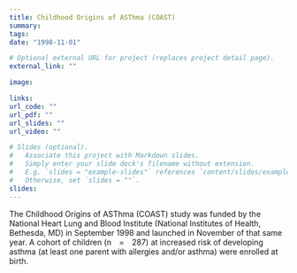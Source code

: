 ```yaml
---
title: Childhood Origins of ASThma (COAST)
summary: 
tags:
date: "1998-11-01"

# Optional external URL for project (replaces project detail page).
external_link: ""

image:

links:
url_code: ""
url_pdf: ""
url_slides: ""
url_video: ""

# Slides (optional).
#   Associate this project with Markdown slides.
#   Simply enter your slide deck's filename without extension.
#   E.g. `slides = "example-slides"` references `content/slides/example-slides.md`.
#   Otherwise, set `slides = ""`.
slides: 
---
```

The Childhood Origins of ASThma (COAST) study was funded by the National Heart Lung and Blood Institute (National Institutes of Health, Bethesda, MD) in September 1998 and launched in November of that same year. A cohort of children (n = 287) at increased risk of developing asthma (at least one parent with allergies and/or asthma) were enrolled at birth. 
